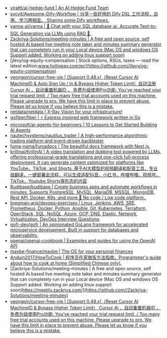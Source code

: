 + [virattt/ai-hedge-fund | An AI Hedge Fund Team](https://github.com//virattt/ai-hedge-fund)
+ [svcvit/Awesome-Dify-Workflow | 分享一些好用的 Dify DSL 工作流程，自用、学习两相宜。 Sharing some Dify workflows.](https://github.com//svcvit/Awesome-Dify-Workflow)
+ [vanna-ai/vanna | 🤖 Chat with your SQL database 📊. Accurate Text-to-SQL Generation via LLMs using RAG 🔄.](https://github.com//vanna-ai/vanna)
+ [Zackriya-Solutions/meeting-minutes | A free and open source, self hosted Ai based live meeting note taker and minutes summary generator that can completely run in your Local device (Mac OS and windows OS Support added. Working on adding linux support soon)](https://github.com//Zackriya-Solutions/meeting-minutes)
+ [jlevy/og-equity-compensation | Stock options, RSUs, taxes — read the latest edition:www.holloway.com/ec](https://github.com//jlevy/og-equity-compensation)
+ [yeongpin/cursor-free-vip | [Support 0.48.x]（Reset Cursor AI MachineID & Auto Sign Up / In & Bypass Higher Token Limit）自动注册 Cursor Ai ，自动重置机器ID ， 免费升级使用Pro功能: You've reached your trial request limit. / Too many free trial accounts used on this machine. Please upgrade to pro. We have this limit in place to prevent abuse. Please let us know if you believe this is a mistake.](https://github.com//yeongpin/cursor-free-vip)
+ [netdata/netdata | X-Ray Vision for your infrastructure!](https://github.com//netdata/netdata)
+ [gofiber/fiber | ⚡️ Express inspired web framework written in Go](https://github.com//gofiber/fiber)
+ [microsoft/ai-agents-for-beginners | 10 Lessons to Get Started Building AI Agents](https://github.com//microsoft/ai-agents-for-beginners)
+ [nautechsystems/nautilus_trader | A high-performance algorithmic trading platform and event-driven backtester](https://github.com//nautechsystems/nautilus_trader)
+ [fuma-nama/fumadocs | The beautiful docs framework with Next.js.](https://github.com//fuma-nama/fumadocs)
+ [krillinai/KrillinAI | A video translation and dubbing tool powered by LLMs, offering professional-grade translations and one-click full-process deployment. It can generate content optimized for platforms like YouTube，TikTok, and Shorts. 基于AI大模型的视频翻译和配音工具，专业级翻译，一键部署全流程，可以生成适配抖音，小红书，哔哩哔哩，视频号，TikTok，Youtube Shorts等形态的内容](https://github.com//krillinai/KrillinAI)
+ [Budibase/budibase | Create business apps and automate workflows in minutes. Supports PostgreSQL, MySQL, MariaDB, MSSQL, MongoDB, Rest API, Docker, K8s, and more 🚀 No code / Low code platform..](https://github.com//Budibase/budibase)
+ [bregman-arie/devops-exercises | Linux, Jenkins, AWS, SRE, Prometheus, Docker, Python, Ansible, Git, Kubernetes, Terraform, OpenStack, SQL, NoSQL, Azure, GCP, DNS, Elastic, Network, Virtualization. DevOps Interview Questions](https://github.com//bregman-arie/devops-exercises)
+ [gofr-dev/gofr | An opinionated GoLang framework for accelerated microservice development. Built in support for databases and observability.](https://github.com//gofr-dev/gofr)
+ [openai/openai-cookbook | Examples and guides for using the OpenAI API](https://github.com//openai/openai-cookbook)
+ [maybe-finance/maybe | The OS for your personal finances](https://github.com//maybe-finance/maybe)
+ [Anduin2017/HowToCook | 程序员在家做饭方法指南。Programmer's guide about how to cook at home (Simplified Chinese only).](https://github.com//Anduin2017/HowToCook)
+ [Zackriya-Solutions/meeting-minutes | A free and open source, self hosted Ai based live meeting note taker and minutes summary generator that can completely run in your Local device (Mac OS and windows OS Support added. Working on adding linux support soon)https://meetily.zackriya.com/](https://github.com//Zackriya-Solutions/meeting-minutes)
+ [yeongpin/cursor-free-vip | [Support 0.48.x]（Reset Cursor AI MachineID & Bypass Higher Token Limit） Cursor Ai ，自动重置机器ID ， 免费升级使用Pro功能: You've reached your trial request limit. / Too many free trial accounts used on this machine. Please upgrade to pro. We have this limit in place to prevent abuse. Please let us know if you believe this is a mistake.](https://github.com//yeongpin/cursor-free-vip)
